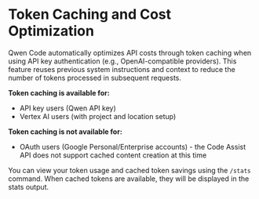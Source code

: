 # Token Caching and Cost Optimization

Qwen Code automatically optimizes API costs through token caching when using API key authentication (e.g., OpenAI-compatible providers). This feature reuses previous system instructions and context to reduce the number of tokens processed in subsequent requests.

**Token caching is available for:**

- API key users (Qwen API key)
- Vertex AI users (with project and location setup)

**Token caching is not available for:**

- OAuth users (Google Personal/Enterprise accounts) - the Code Assist API does not support cached content creation at this time

You can view your token usage and cached token savings using the `/stats` command. When cached tokens are available, they will be displayed in the stats output.
